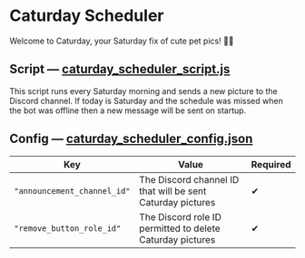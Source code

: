 # Caturday Scheduler

Welcome to Caturday, your Saturday fix of cute pet pics! 🐾📸

## Script — [caturday_scheduler_script.js](caturday_scheduler_script.js)

This script runs every Saturday morning and sends a new picture to the Discord channel. If today is Saturday and the schedule was missed when the bot was offline then a new message will be sent on startup.

## Config — [caturday_scheduler_config.json](caturday_scheduler_config.json)

| Key                         | Value                                                      | Required |
| --------------------------- | ---------------------------------------------------------- | -------- |
| `"announcement_channel_id"` | The Discord channel ID that will be sent Caturday pictures | ✔        |
| `"remove_button_role_id"`   | The Discord role ID permitted to delete Caturday pictures  | ✔        |
